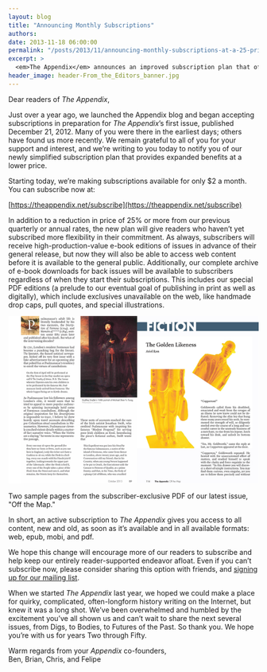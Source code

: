 ```yaml
---
layout: blog
title: "Announcing Monthly Subscriptions"
authors:
date: 2013-11-18 06:00:00
permalink: "/posts/2013/11/announcing-monthly-subscriptions-at-a-25-price-cut"
excerpt: >
  <em>The Appendix</em> announces an improved subscription plan that offers advance access to articles and a complete archive of e-books of our back issues at a 25% price cut.
header_image: header-From_the_Editors_banner.jpg
---
```

Dear readers of *The Appendix*,
 
Just over a year ago, we launched the Appendix blog and began accepting subscriptions in preparation for *The Appendix*’s first issue, published December 21, 2012. Many of you were there in the earliest days; others have found us more recently. We remain grateful to all of you for your support and interest, and we’re writing to you today to notify you of our newly simplified subscription plan that provides expanded benefits at a lower price.
 
Starting today, we’re making subscriptions available for only $2 a month. You can subscribe now at:

[https://theappendix.net/subscribe](https://theappendix.net/subscribe)

In addition to a reduction in price of 25% or more from our previous quarterly or annual rates, the new plan will give readers who haven’t yet subscribed more flexibility in their commitment. As always, subscribers will receive high-production-value e-book editions of issues in advance of their general release, but now they will also be able to access web content before it is available to the general public. Additionally, our complete archive of e-book downloads for back issues will be available to subscribers regardless of when they start their subscriptions. This includes our special PDF editions (a prelude to our eventual goal of publishing in print as well as digitally), which include exclusives unavailable on the web, like handmade drop caps, pull quotes, and special illustrations. 

<div class="inline-image">
  <a rel="lightbox" href="/images/blog/2013/11/appendix_sample_PDFs-large.jpg">
    <img src="/images/blog/2013/11/appendix_sample_PDFs-medium.jpg" width="640" alt="PDF sample" />
  </a>
  <p class="caption">
    Two sample pages from the subscriber-exclusive PDF of our latest issue, "Off the Map."
  </p>
</div>

In short, an active subscription to *The Appendix* gives you access to all content, new and old, as soon as it’s available and in all available formats: web, epub, mobi, and pdf.

We hope this change will encourage more of our readers to subscribe and help keep our entirely reader-supported endeavor afloat. Even if you can’t subscribe now, please consider sharing this option with friends, and [signing up for our mailing list](http://theappendix.us5.list-manage.com/subscribe/post?u=dc41aa9d8c874eb91f0349bd1&id=f66c3c243d).

When we started *The Appendix* last year, we hoped we could make a place for quirky, complicated, often-longform history writing on the Internet, but knew it was a long shot. We’ve been overwhelmed and humbled by the excitement you’ve all shown us and can’t wait to share the next several issues, from Digs, to Bodies, to Futures of the Past. So thank you. We hope you’re with us for years Two through Fifty. 
 
Warm regards from your *Appendix* co-founders, <br>
Ben, Brian, Chris, and Felipe